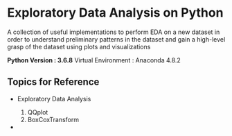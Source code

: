 # Exploratory Data Analysis on Python
A collection of useful implementations to perform EDA on a new dataset in order to understand preliminary patterns in the dataset and gain a high-level grasp of the dataset using plots and visualizations


**Python Version : 3.6.8**
Virtual Environment : Anaconda 4.8.2


## Topics for Reference

- Exploratory Data Analysis
  1. QQplot
  2. BoxCoxTransform
  
- 


